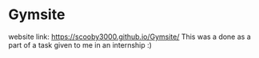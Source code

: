 # Gymsite
website link: https://scooby3000.github.io/Gymsite/
This was a done as a part of a task given to me in an internship :)
